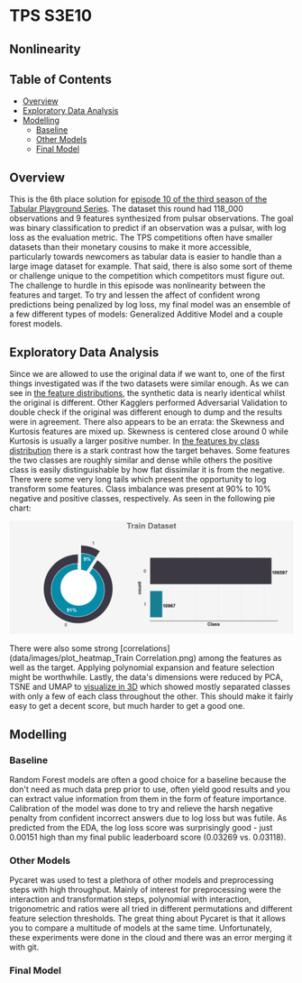 # TPS S3E10 <!-- omit in toc -->

## Nonlinearity <!-- omit in toc -->

## Table of Contents <!-- omit in toc -->

- [Overview](#overview)
- [Exploratory Data Analysis](#exploratory-data-analysis)
- [Modelling](#modelling)
  - [Baseline](#baseline)
  - [Other Models](#other-models)
  - [Final Model](#final-model)

## Overview

This is the 6th place solution for [episode 10 of the third season of the Tabular Playground Series](https://www.kaggle.com/competitions/playground-series-s3e10/overview). The dataset this round had 118_000 observations and 9 features synthesized from pulsar observations. The goal was binary classification to predict if an observation was a pulsar, with log loss as the evaluation metric. The TPS competitions often have smaller datasets than their monetary cousins to make it more accessible, particularly towards newcomers as tabular data is easier to handle than a large image dataset for example. That said, there is also some sort of theme or challenge unique to the competition which competitors must figure out. The challenge to hurdle in this episode was nonlinearity between the features and target. To try and lessen the affect of confident wrong predictions being penalized by log loss, my final model was an ensemble of a few different types of models: Generalized Additive Model and a couple forest models.

## Exploratory Data Analysis

Since we are allowed to use the original data if we want to, one of the first things investigated was if the two datasets were similar enough. As we can see in [the feature distributions](data/images/features_distribution.png), the synthetic data is nearly identical whilst the original is different. Other Kagglers performed Adversarial Validation to double check if the original was different enough to dump and the results were in agreement. There also appears to be an errata: the Skewness and Kurtosis features are mixed up. Skewness is centered close around 0 while Kurtosis is usually a larger positive number. In [the features by class distribution](data/images/features_vs_class_dist.png) there is a stark contrast how the target behaves. Some features the two classes are roughly similar and dense while others the positive class is easily distinguishable by how flat dissimilar it is from the negative. There were some very long tails which present the opportunity to log transform some features. Class imbalance was present at 90% to 10% negative and positive classes, respectively. As seen in the following pie chart:

![class imbalance pie chart](data/images/plot_count_Train.png)

There were also some strong [correlations](data/images/plot_heatmap_Train Correlation.png) among the features as well as the target. Applying polynomial expansion and feature selection might be worthwhile. Lastly, the data's dimensions were reduced by PCA, TSNE and UMAP to [visualize in 3D](notebooks/1.EDA.ipynb#3d-visualization) which showed mostly separated classes with only a few of each class throughout the other. This should make it fairly easy to get a decent score, but much harder to get a good one.

## Modelling

### Baseline

Random Forest models are often a good choice for a baseline because the don't need as much data prep prior to use, often yield good results and you can extract value information from them in the form of feature importance. Calibration of the model was done to try and relieve the harsh negative penalty from confident incorrect answers due to log loss but was futile. As predicted from the EDA, the log loss score was surprisingly good - just 0.00151 high than my final public leaderboard score (0.03269 vs. 0.03118).

### Other Models

Pycaret was used to test a plethora of other models and preprocessing steps with high throughput. Mainly of interest for preprocessing were the interaction and transformation steps, polynomial with interaction, trigonometric and ratios were all tried in different permutations and different feature selection thresholds. The great thing about Pycaret is that it allows you to compare a multitude of models at the same time. Unfortunately, these experiments were done in the cloud and there was an error merging it with git.

### Final Model

